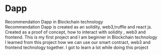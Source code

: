 # Dapp
Recommendation Dapp in Blockchain technology  
Recommendation Dapp is  created as an solidity, web3,truffle and react js. Created as a proof of concept, how to interact with solidity , web3 and frontend. This is my first project and I am beginner in Blockchain technology I learned from this project how we can use our smart contract, web3 and frontend technology together. I got to learn a lot while doing this project
